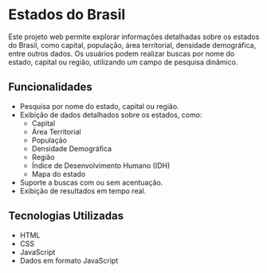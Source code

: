 # Estados do Brasil

Este projeto web permite explorar informações detalhadas sobre os estados do Brasil, como capital, população, área territorial, densidade demográfica, entre outros dados. Os usuários podem realizar buscas por nome do estado, capital ou região, utilizando um campo de pesquisa dinâmico.

## Funcionalidades

- Pesquisa por nome do estado, capital ou região.
- Exibição de dados detalhados sobre os estados, como:
  - Capital
  - Área Territorial
  - População
  - Densidade Demográfica
  - Região
  - Índice de Desenvolvimento Humano (IDH)
  - Mapa do estado
- Suporte a buscas com ou sem acentuação.
- Exibição de resultados em tempo real.

## Tecnologias Utilizadas

 - HTML
 - CSS
 - JavaScript
 - Dados em formato JavaScript



